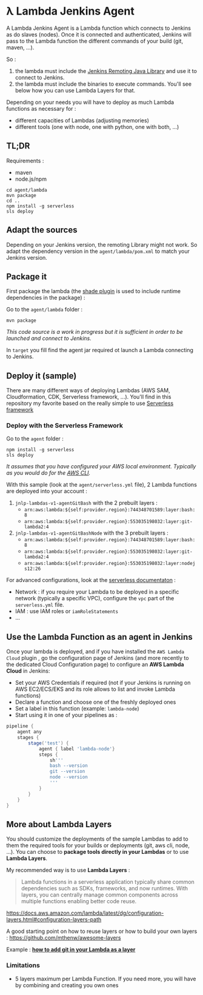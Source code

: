 # λ Lambda Jenkins Agent

A Lambda Jenkins Agent is a Lambda function which connects to Jenkins as do slaves (nodes). Once it is connected and authenticated, Jenkins will pass to the Lambda function the different commands of your build (git, maven, ...).

So :
1. the lambda must include the [Jenkins Remoting Java Library](https://github.com/jenkinsci/remoting/blob/master/README.md#documentation) and use it to connect to Jenkins.
2. the lambda must include the binaries to execute commands. You'll see below how you can use Lambda Layers for that.

Depending on your needs you will have to deploy as much Lambda functions as necessary for :
- different capacities of Lambdas (adjusting memories)
- different tools (one with node, one with python, one with both, ...)

## TL;DR

Requirements :
- maven
- node.js/npm

```
cd agent/lambda
mvn package
cd ..
npm install -g serverless
sls deploy
```

## Adapt the sources

Depending on your Jenkins version, the remoting Library might not work. So adapt the dependency version in the `agent/lambda/pom.xml` to match your Jenkins version.

## Package it

First package the lambda (the [shade plugin](https://maven.apache.org/plugins/maven-shade-plugin/) is used to include runtime dependencies in the package) :

Go to the `agent/lambda` folder :
```
mvn package
```

*This code source is a work in progress but it is sufficient in order to be launched and connect to Jenkins.*

In `target` you fill find the agent jar required ot launch a Lambda connecting to Jenkins.

## Deploy it (sample)

There are many different ways of deploying Lambdas (AWS SAM, Cloudformation, CDK, Serverless framework, ...). You'll find in this repository my favorite based on the really simple to use [Serverless framework](https://serverless.com/framework/docs/)

### Deploy with the Serverless Framework

Go to the `agent` folder :
```
npm install -g serverless
sls deploy
```

*It assumes that you have configured your AWS local environment. Typically as you would do for the [AWS CLI](https://docs.aws.amazon.com/cli/latest/userguide/cli-chap-configure.html).*

With this sample (look at the `agent/serverless.yml` file), 2 Lambda functions are deployed into your account :

1. `jnlp-lambdas-v1-agentGitBash` with the 2 prebuilt layers :
   - `arn:aws:lambda:${self:provider.region}:744348701589:layer:bash:8`
   - `arn:aws:lambda:${self:provider.region}:553035198032:layer:git-lambda2:4`
2. `jnlp-lambdas-v1-agentGitBashNode` with the 3 prebuilt layers :
   - `arn:aws:lambda:${self:provider.region}:744348701589:layer:bash:8`
   - `arn:aws:lambda:${self:provider.region}:553035198032:layer:git-lambda2:4`
   - `arn:aws:lambda:${self:provider.region}:553035198032:layer:nodejs12:26`

For advanced configurations, look at the [serverless documentaton](https://serverless.com/framework/docs/providers/aws/guide/intro/) :
- Network : if you require your Lambda to be deployed in a specific network (typically a specific VPC), configure the `vpc` part of the `serverless.yml` file.
- IAM : use IAM roles or `iamRoleStatements`
- ...

## Use the Lambda Function as an agent in Jenkins

Once your lambda is deployed, and if you have installed the `AWS Lambda Cloud` plugin , go the configuration page of Jenkins (and more recently to the dedicated Cloud Configuration page) to configure an **AWS Lambda Cloud** in Jenkins: 
- Set your AWS Credentials if required (not if your Jenkins is running on AWS EC2/ECS/EKS and its role allows to list and invoke Lambda functions)
- Declare a function and choose one of the freshly deployed ones
- Set a label in this function (example: `lambda-node`)
- Start using it in one of your pipelines as :
```groovy
pipeline {
    agent any
    stages {
        stage('test') {
            agent { label 'lambda-node'}
            steps {
                sh'''
                bash --version
                git --version
                node --version
                '''
            }
        }
    }
}
```

## More about Lambda Layers

You should customize the deployments of the sample Lambdas to add to them the required tools for your builds or deployments (git, aws cli, node, ...). You can choose to **package tools directly in your Lambdas** or to use **Lambda Layers**.

My recommended way is to use **Lambda Layers** :
> Lambda functions in a serverless application typically share common dependencies such as SDKs, frameworks, and now runtimes. With layers, you can centrally manage common components across multiple functions enabling better code reuse.

<https://docs.aws.amazon.com/lambda/latest/dg/configuration-layers.html#configuration-layers-path>

A good starting point on how to reuse layers or how to build your own layers : <https://github.com/mthenw/awesome-layers>

Example : **[how to add git in your Lambda as a layer](https://blog.enki.com/aws-layers-and-how-to-install-git-in-your-lambda-job-9701387ac538)**

### Limitations

- 5 layers maximum per Lambda Function. If you need more, you will have by combining and creating you own ones
